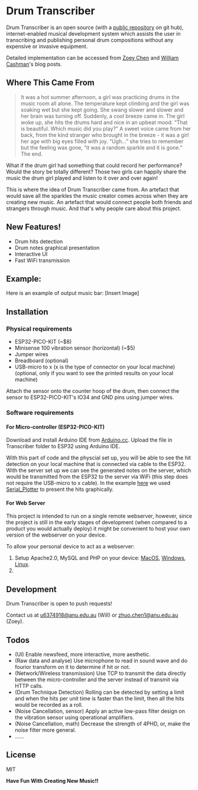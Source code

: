 # Drum Transcriber

Drum Transcriber is an open source (with a [public repository](https://github.com/Wcashman1351/Drum_Transcriber_ASC) on git hub), internet-enabled musical development system which assists the user in transcribing and publishing personal drum compositions without any expensive or invasive equipment. 

Detailed implementation can be accessed from [Zoey Chen](https://cs.anu.edu.au/courses/china-study-tour/news/#zoey-chen) and [William Cashman](https://cs.anu.edu.au/courses/china-study-tour/news/#william-cashman)'s blog posts.

## Where This Came From
> It was a hot summer afternoon, a girl was practicing drums in the music room all alone. The temperature kept climbing and the girl was soaking wet but she kept going. She swang slower and slower and her brain was turning off. Suddenly, a cool breeze came in. The girl woke up, she hits the drums hard and nice in an upbeat mood. “That is beautiful. Which music did you play?” A sweet voice came from her back, from the kind stranger who brought in the breeze - it was a girl her age with big eyes filled with joy. “Ugh…” she tries to remember but the feeling was gone, “it was a random sparkle and it is gone.” The end.

What if the drum girl had something that could record her performance? Would the story be totally different? Those two girls can happily share the music the drum girl played and listen to it over and over again!

This is where the idea of Drum Transcriber came from. An artefact that would save all the sparkles the music creator comes across when they are creating new music. An artefact that would connect people both friends and strangers through music. And that's why people care about this project.

## New Features!

  - Drum hits detection 
  - Drum notes graphical presentation
  - Interactive UI
  - Fast WiFi transmission

## Example:

Here is an example of output music bar:
[Insert Image]

## Installation
### Physical requirements
- ESP32-PICO-KIT (~$8)
- Minisense 100 vibration sensor (horizontal) (~$5)
- Jumper wires
- Breadboard (optional)
- USB-micro to x (x is the type of connector on your local machine) (optional, only if you want to see the printed results on your local machine)

Attach the sensor onto the counter hoop of the drum, then connect the sensor to ESP32-PICO-KIT's IO34 and GND pins using jumper wires.

### Software requirements
#### For Micro-controller (ESP32-PICO-KIT)
Download and install Arduino IDE from [Arduino.cc](https://www.arduino.cc/en/main/software).
Upload the file in Transcriber folder to ESP32 using Arduino IDE.

With this part of code and the physcial set up, you will be able to see the hit detection on your local machine that is connected via cable to the ESP32. With the server set up we can see the generated notes on the server, which would be transmitted from the ESP32 to the server via WiFi (this step does not require the USB-micro to x cable). In the example [here](https://www.youtube.com/watch?v=5dQSTG8rNU4) we used [Serial_Plotter](https://gitlab.com/2b-a2/serial-plotter) to present the hits graphically.

#### For Web Server 
This project is intended to run on a single remote webserver, however, since the project is still in the early stages of development (when compared to a product you would actually deploy) it might be convenient to host your own version of the webserver on your device. 

To allow your personal device to act as a webserver:
1. Setup Apache2.0, MySQL and PHP on your device: [MacOS](https://websitebeaver.com/set-up-localhost-on-macos-high-sierra-apache-mysql-and-php-7-with-sslhttps), [Windows](https://www.znetlive.com/blog/how-to-install-apache-php-and-mysql-on-windows-10-machine/), [Linux](https://www.digitalocean.com/community/tutorials/how-to-install-linux-apache-mysql-php-lamp-stack-ubuntu-18-04).
2. 
## Development
Drum Transcriber is open to push requests! 

Contact us at u6374918@anu.edu.au (Will) or zhuo.chen1@anu.edu.au (Zoey).

## Todos

- (UI) Enable newsfeed, more interactive, more aesthetic.
- (Raw data and analyse) Use microphone to read in sound wave and do fourior transform on it to determine if hit or not.
- (Network/Wireless transmission) Use TCP to transmit the data directly between the micro-controller and the server instead of transmit via HTTP calls.
- (Drum Technique Detection) Rolling can be detected by setting a limit and when the hits per unit time is faster than the limit, then all the hits would be recorded as a roll.
- (Noise Cancellation, sensor) Apply an active low-pass filter design on the vibration sensor using operational amplifiers.
- (Noise Cancellation, math) Decrease the strength of 4PHD, or, make the noise filter more general.
- ......


License
----

MIT


**Have Fun With Creating New Music!!**

[//]: # (References)


   [William Cashman Blog Post]: <https://cs.anu.edu.au/courses/china-study-tour/news/#william-cashman>
   [Zoey Chen Blog Post]: <https://cs.anu.edu.au/courses/china-study-tour/news/#zoey-chen>
   [Serial Plotter]: <https://gitlab.com/2b-a2/serial-plotter>
   [Drum Transcriber Test]:<https://www.youtube.com/watch?v=5dQSTG8rNU4>

